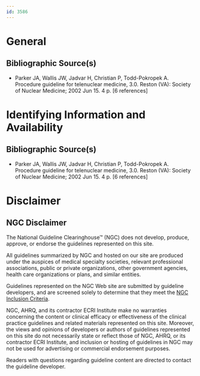 ```yaml
---
id: 3586
---
```


# General

## Bibliographic Source(s)

- Parker JA, Wallis JW, Jadvar H, Christian P, Todd-Pokropek A. Procedure guideline for telenuclear medicine, 3.0. Reston (VA): Society of Nuclear Medicine; 2002 Jun 15. 4 p. [6 references]

# Identifying Information and Availability

## Bibliographic Source(s)

- Parker JA, Wallis JW, Jadvar H, Christian P, Todd-Pokropek A. Procedure guideline for telenuclear medicine, 3.0. Reston (VA): Society of Nuclear Medicine; 2002 Jun 15. 4 p. [6 references]

# Disclaimer

## NGC Disclaimer

The National Guideline Clearinghouse™ (NGC) does not develop, produce, approve, or endorse the guidelines represented on this site.

All guidelines summarized by NGC and hosted on our site are produced under the auspices of medical specialty societies, relevant professional associations, public or private organizations, other government agencies, health care organizations or plans, and similar entities.

Guidelines represented on the NGC Web site are submitted by guideline developers, and are screened solely to determine that they meet the [NGC Inclusion Criteria](/help-and-about/summaries/inclusion-criteria).

NGC, AHRQ, and its contractor ECRI Institute make no warranties concerning the content or clinical efficacy or effectiveness of the clinical practice guidelines and related materials represented on this site. Moreover, the views and opinions of developers or authors of guidelines represented on this site do not necessarily state or reflect those of NGC, AHRQ, or its contractor ECRI Institute, and inclusion or hosting of guidelines in NGC may not be used for advertising or commercial endorsement purposes.

Readers with questions regarding guideline content are directed to contact the guideline developer.

